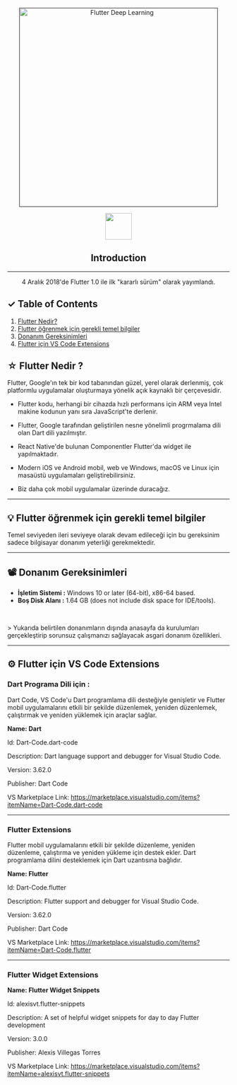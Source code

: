 <p align="center">
  <a href="" rel="noopener">
 <img src="https://images.pexels.com/photos/586056/pexels-photo-586056.jpeg?auto=compress&cs=tinysrgb&w=1260&h=750&dpr=1" alt="Flutter Deep Learning" height="450"  ></a>
</p>

<div align="center">
<img src="https://storage.googleapis.com/cms-storage-bucket/ec64036b4eacc9f3fd73.svg" height="60">

## Introduction
</div>

---

<p align="center"> 4 Aralık 2018'de Flutter 1.0 ile ilk "kararlı sürüm" olarak yayımlandı. 
    <br> 
</p>

## ✓ Table of Contents

1. [Flutter Nedir?](#what_is_flutter)
2. [Flutter öğrenmek için gerekli temel bilgiler](#preq)
3. [Donanım Gereksinimleri](#limitations)
4. [Flutter için VS Code Extensions](#vscodeextensionsforflutter)

## ☆ Flutter Nedir **?**  <a name = "what_is_flutter"></a>

Flutter, Google'ın tek bir kod tabanından güzel, yerel olarak derlenmiş, çok platformlu uygulamalar oluşturmaya yönelik açık kaynaklı bir çerçevesidir.

- Flutter kodu, herhangi bir cihazda hızlı performans için ARM veya Intel makine kodunun yanı sıra JavaScript'te derlenir.

- Flutter, Google tarafından geliştirilen nesne yönelimli progrmalama dili olan Dart dili yazılmıştır.

- React Native'de bulunan Componentler Flutter'da widget ile yapılmaktadır.

- Modern iOS ve Android mobil, web ve Windows, macOS ve Linux için masaüstü uygulamaları geliştirebilirsiniz.
- Biz daha çok mobil uygulamalar üzerinde duracağız.
---

## 💡 Flutter öğrenmek için gerekli temel bilgiler <a name = "preq"></a>

Temel seviyeden ileri seviyeye olarak devam edileceği için bu gereksinim sadece bilgisayar donanım yeterliği gerekmektedir.

---

## 📽️ Donanım Gereksinimleri <a name = "limitations"></a>

- **İşletim Sistemi :** Windows 10 or later (64-bit), x86-64 based.
- **Boş Disk Alanı :** 1.64 GB (does not include disk space for IDE/tools).
<br>
<p>> Yukarıda belirtilen donanımların dışında anasayfa da kurulumları gerçekleştirip sorunsuz çalışmanızı sağlayacak asgari donanım özellikleri.</p>

---

## ⚙️ Flutter için VS Code Extensions <a name = "vscodeextensionsforflutter"></a>

### Dart Programa Dili için :
Dart Code, VS Code'u Dart programlama dili desteğiyle genişletir ve Flutter mobil uygulamalarını etkili bir şekilde düzenlemek, yeniden düzenlemek, çalıştırmak ve yeniden yüklemek için araçlar sağlar.

**Name: Dart**

Id: Dart-Code.dart-code

Description: Dart language support and debugger for Visual Studio Code.

Version: 3.62.0

Publisher: Dart Code

VS Marketplace Link: https://marketplace.visualstudio.com/items?itemName=Dart-Code.dart-code

---
### Flutter Extensions

Flutter mobil uygulamalarını etkili bir şekilde düzenleme, yeniden düzenleme, çalıştırma ve yeniden yükleme için destek ekler. Dart programlama dilini desteklemek için Dart uzantısına bağlıdır.

**Name: Flutter**

Id: Dart-Code.flutter

Description: Flutter support and debugger for Visual Studio Code.

Version: 3.62.0

Publisher: Dart Code

VS Marketplace Link: https://marketplace.visualstudio.com/items?itemName=Dart-Code.flutter

---
### Flutter Widget Extensions
**Name: Flutter Widget Snippets**

Id: alexisvt.flutter-snippets

Description: A set of helpful widget snippets for day to day Flutter development

Version: 3.0.0

Publisher: Alexis Villegas Torres

VS Marketplace Link: https://marketplace.visualstudio.com/items?itemName=alexisvt.flutter-snippets


